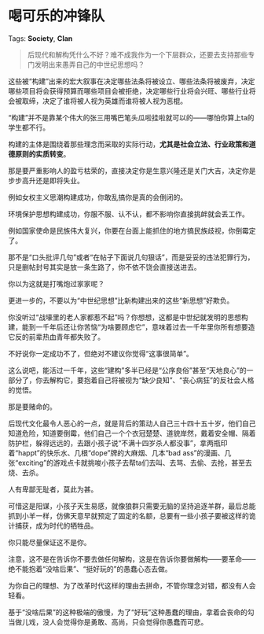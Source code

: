 # 喝可乐的冲锋队

Tags: **Society**, **Clan**

> 后现代和解构凭什么不好？难不成我作为一个下层群众，还要去支持那些专门发明出来愚弄自己的中世纪思想吗？



这些被“构建”出来的宏大叙事在决定哪些法条将被设立、哪些法条将被废弃，决定哪些项目将会获得预算而哪些项目会被拒绝，决定哪些行业将会兴旺、哪些行业将会被取缔，决定了谁将被人视为英雄而谁将被人视为恶棍。

“构建”并不是靠某个伟大的张三用嘴巴笔头瓜啦挂啦就可以的——哪怕你算上ta的学生都不行。

构建的主体是围绕着那些理念而采取的实际行动，**尤其是社会立法、行业政策和道德原则的实质转变**。

那是要严重影响人的盈亏枯荣的，直接决定你是生意兴隆还是关门大吉，决定你是步步高升还是即将失业。

例如女权主义思潮构建成功，你敢乱搞你是真的会倒闭的。

环境保护思想构建成功，你服不服、认不认，都不影响你直接挑衅就会丢工作。

例如国家使命是民族伟大复兴，你要在台面上能抓住的地方搞民族歧视，你倒霉定了。

那不是“口头批评几句”或者“在帖子下面说几句狠话”，而是妥妥的违法犯罪行为，只是删帖封号其实是放一条生路了，你不依不饶会直接送进去。

你以为这就是打嘴炮过家家呢？

更进一步的，不要以为“中世纪思想”比新构建出来的这些“新思想”好欺负。

你没听过“战壕里的老人家都惹不起”吗？你想想，这都是中世纪就发明的思想构建，能到一千年后还让你苦恼“为啥要顾虑它”，意味着过去一千年里你所有想要造它反的前辈热血青年都失败了。

不好说你一定成功不了，但绝对不建议你觉得“这事很简单”。

这么说吧，能活过一千年，这些“建构”多半已经是“公序良俗”甚至“天地良心”的一部分了，你去解构它，要抱着自己将被视为“缺少良知”、“丧心病狂”的反社会人格的觉悟。

那是要赌命的。

后现代文化最令人恶心的一点，就是背后的策动人自己三十四十五十岁，他们自己知道危险，知道要倒霉，他们自己一个个衣冠楚楚、道貌岸然，戴着安全帽、隔着防护栏，躲得远远的，去跟小孩子说“不满十四岁杀人都没事”，拿两瓶印着“happt”的快乐水、几根“dope”牌的大麻烟、几本“bad ass”的漫画、几张“exciting”的游戏点卡就挑唆小孩子去帮ta们去叫、去骂、去偷、去抢，甚至去烧、去杀。

人有卑鄙无耻者，莫此为甚。

可惜这是阳谋，小孩子天生易感，就像狼群只需要无脑的坚持追逐羊群，最后总能抓到小羊一样，仿佛天意早就预定了固定的名额，总要有一些小孩子要被这样的诡计捕获，成为时代的牺牲品。

你只能尽量保证这不是你。

注意，这不是在告诉你不要去做任何解构，这是在告诉你要做解构——要革命——绝不能抱着“没啥后果”、“挺好玩的”的愚蠢心态去做。

为你自己的理想、为了改革时代这样的理由去拼命，不管你理念对错，都没有人会轻看。

基于“没啥后果”的这种极端的傲慢，为了“好玩”这种愚蠢的理由，拿着会丧命的勾当做儿戏，没人会觉得你是勇敢、高尚，只会觉得你愚蠢而可悲。



